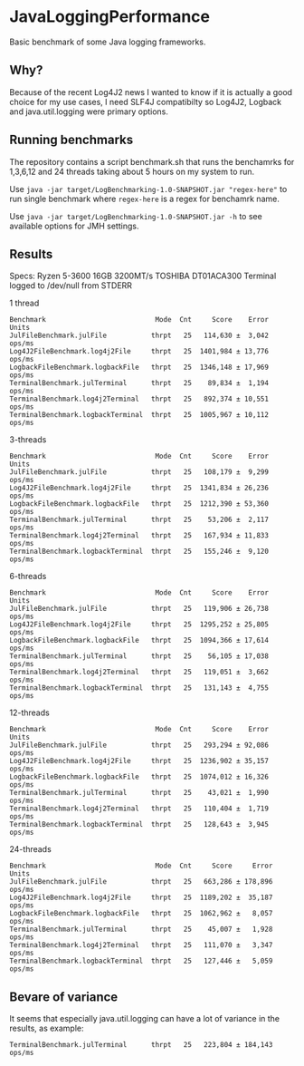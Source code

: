 # JavaLoggingPerformance
Basic benchmark of some Java logging frameworks.

## Why?
Because of the recent Log4J2 news I wanted to know if it is actually a good
choice for my use cases, I need SLF4J compatibilty so Log4J2, Logback and 
java.util.logging were primary options.

## Running benchmarks
The repository contains a script benchmark.sh that runs the benchamrks for 
1,3,6,12 and 24 threads taking about 5 hours on my system to run.

Use `java -jar target/LogBenchmarking-1.0-SNAPSHOT.jar "regex-here"` to run 
single benchmark where `regex-here` is a regex for benchamrk name.

Use `java -jar target/LogBenchmarking-1.0-SNAPSHOT.jar -h` to see available 
options for JMH settings.

## Results
Specs: Ryzen 5-3600 16GB 3200MT/s TOSHIBA DT01ACA300
Terminal logged to /dev/null from STDERR

1 thread

```
Benchmark                           Mode  Cnt     Score    Error   Units
JulFileBenchmark.julFile           thrpt   25   114,630 ±  3,042  ops/ms
Log4J2FileBenchmark.log4j2File     thrpt   25  1401,984 ± 13,776  ops/ms
LogbackFileBenchmark.logbackFile   thrpt   25  1346,148 ± 17,969  ops/ms
TerminalBenchmark.julTerminal      thrpt   25    89,834 ±  1,194  ops/ms
TerminalBenchmark.log4j2Terminal   thrpt   25   892,374 ± 10,551  ops/ms
TerminalBenchmark.logbackTerminal  thrpt   25  1005,967 ± 10,112  ops/ms
```

3-threads

```
Benchmark                           Mode  Cnt     Score    Error   Units
JulFileBenchmark.julFile           thrpt   25   108,179 ±  9,299  ops/ms
Log4J2FileBenchmark.log4j2File     thrpt   25  1341,834 ± 26,236  ops/ms
LogbackFileBenchmark.logbackFile   thrpt   25  1212,390 ± 53,360  ops/ms
TerminalBenchmark.julTerminal      thrpt   25    53,206 ±  2,117  ops/ms
TerminalBenchmark.log4j2Terminal   thrpt   25   167,934 ± 11,833  ops/ms
TerminalBenchmark.logbackTerminal  thrpt   25   155,246 ±  9,120  ops/ms
```

6-threads

```
Benchmark                           Mode  Cnt     Score    Error   Units
JulFileBenchmark.julFile           thrpt   25   119,906 ± 26,738  ops/ms
Log4J2FileBenchmark.log4j2File     thrpt   25  1295,252 ± 25,805  ops/ms
LogbackFileBenchmark.logbackFile   thrpt   25  1094,366 ± 17,614  ops/ms
TerminalBenchmark.julTerminal      thrpt   25    56,105 ± 17,038  ops/ms
TerminalBenchmark.log4j2Terminal   thrpt   25   119,051 ±  3,662  ops/ms
TerminalBenchmark.logbackTerminal  thrpt   25   131,143 ±  4,755  ops/ms
```

12-threads

```
Benchmark                           Mode  Cnt     Score    Error   Units
JulFileBenchmark.julFile           thrpt   25   293,294 ± 92,086  ops/ms
Log4J2FileBenchmark.log4j2File     thrpt   25  1236,902 ± 35,157  ops/ms
LogbackFileBenchmark.logbackFile   thrpt   25  1074,012 ± 16,326  ops/ms
TerminalBenchmark.julTerminal      thrpt   25    43,021 ±  1,990  ops/ms
TerminalBenchmark.log4j2Terminal   thrpt   25   110,404 ±  1,719  ops/ms
TerminalBenchmark.logbackTerminal  thrpt   25   128,643 ±  3,945  ops/ms
```

24-threads

```
Benchmark                           Mode  Cnt     Score     Error   Units
JulFileBenchmark.julFile           thrpt   25   663,286 ± 178,896  ops/ms
Log4J2FileBenchmark.log4j2File     thrpt   25  1189,202 ±  35,187  ops/ms
LogbackFileBenchmark.logbackFile   thrpt   25  1062,962 ±   8,057  ops/ms
TerminalBenchmark.julTerminal      thrpt   25    45,007 ±   1,928  ops/ms
TerminalBenchmark.log4j2Terminal   thrpt   25   111,070 ±   3,347  ops/ms
TerminalBenchmark.logbackTerminal  thrpt   25   127,446 ±   5,059  ops/ms
```

## Bevare of variance
It seems that especially java.util.logging can have a lot of variance in the 
results, as example:

`TerminalBenchmark.julTerminal      thrpt   25   223,804 ± 184,143  ops/ms`
